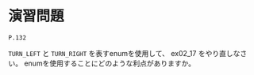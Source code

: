 
演習問題
========

`P.132`

`TURN_LEFT` と `TURN_RIGHT` を表すenumを使用して、 ex02_17 をやり直しなさい。
enumを使用することにどのような利点がありますか。
